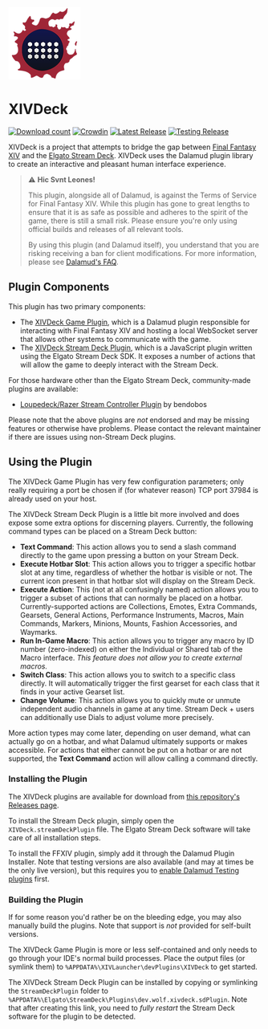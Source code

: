 ![XIVDeck Icon](SDPlugin/assets/images/icon@2x.png)

# XIVDeck

[![Download count](https://img.shields.io/endpoint?url=https://vz32sgcoal.execute-api.us-east-1.amazonaws.com/XIVDeck.FFXIVPlugin)](https://github.com/KazWolfe/XIVDeck)
[![Crowdin](https://badges.crowdin.net/xivdeck/localized.svg)](https://crowdin.com/project/xivdeck)
[![Latest Release](https://img.shields.io/github/v/release/KazWolfe/XIVDeck)](https://github.com/KazWolfe/XIVDeck/releases/latest)
[![Testing Release](https://img.shields.io/github/v/release/KazWolfe/XIVDeck?color=orange&include_prereleases&label=testing)](https://github.com/KazWolfe/XIVDeck/releases)


XIVDeck is a project that attempts to bridge the gap between [Final Fantasy XIV][ffxiv] 
and the [Elgato Stream Deck][streamdeck]. XIVDeck uses the Dalamud plugin library to 
create an interactive and pleasant human interface experience.

> ⚠️ **Hic Svnt Leones!**
> 
> This plugin, alongside all of Dalamud, is against the Terms of Service for Final Fantasy XIV.
> While this plugin has gone to great lengths to ensure that it is as safe as possible and adheres
> to the spirit of the game, there is still a small risk. Please ensure you're only using official
> builds and releases of all relevant tools.
> 
> By using this plugin (and Dalamud itself), you understand that you are risking receiving a
> ban for client modifications. For more information, please see [Dalamud's FAQ][dalamudfaq-tos].

## Plugin Components

This plugin has two primary components:

* The [XIVDeck Game Plugin](FFXIVPlugin), which is a Dalamud plugin responsible for interacting
with Final Fantasy XIV and hosting a local WebSocket server that allows other systems to
communicate with the game.
* The [XIVDeck Stream Deck Plugin](SDPlugin), which is a JavaScript plugin written
using the Elgato Stream Deck SDK. It exposes a number of actions that will allow the game to
deeply interact with the Stream Deck.

For those hardware other than the Elgato Stream Deck, community-made plugins are available:

* [Loupedeck/Razer Stream Controller Plugin](https://github.com/bendobos/LoupeXIVDeck) by bendobos

Please note that the above plugins are _not_ endorsed and may be missing features or otherwise
have problems. Please contact the relevant maintainer if there are issues using non-Stream Deck
plugins.

## Using the Plugin

The XIVDeck Game Plugin has very few configuration parameters; only really requiring a port
be chosen if (for whatever reason) TCP port 37984 is already used on your host.

The XIVDeck Stream Deck Plugin is a little bit more involved and does expose some extra options
for discerning players. Currently, the following command types can be placed on a Stream
Deck button:

* **Text Command**: This action allows you to send a slash command directly to the game upon 
pressing a button on your Stream Deck.
* **Execute Hotbar Slot**: This action allows you to trigger a specific hotbar slot at any
time, regardless of whether the hotbar is visible or not. The current icon present in that
hotbar slot will display on the Stream Deck.
* **Execute Action**: This (not at all confusingly named) action allows you to trigger a subset 
of actions that can normally be placed on a hotbar. Currently-supported actions are Collections,
Emotes, Extra Commands, Gearsets, General Actions, Performance Instruments, Macros, Main Commands,
Markers, Minions, Mounts, Fashion Accessories, and Waymarks.
* **Run In-Game Macro**: This action allows you to trigger any macro by ID number (zero-indexed) on
either the Individual or Shared tab of the Macro interface. *This feature does not allow you to
create external macros.*
* **Switch Class**: This action allows you to switch to a specific class directly. It will automatically
trigger the first gearset for each class that it finds in your active Gearset list.
* **Change Volume**: This action allows you to quickly mute or unmute independent audio channels in
game at any time. Stream Deck + users can additionally use Dials to adjust volume more precisely.

More action types may come later, depending on user demand, what can actually go on a hotbar, and what
Dalamud ultimately supports or makes accessible. For actions that either cannot be put on a hotbar 
or are not supported, the **Text Command** action will allow calling a command directly.

### Installing the Plugin

The XIVDeck plugins are available for download from [this repository's Releases page][releases].

To install the Stream Deck plugin, simply open the `XIVDeck.streamDeckPlugin` file. The Elgato 
Stream Deck software will take care of all installation steps.

To install the FFXIV plugin, simply add it through the Dalamud Plugin Installer. Note that testing
versions are also available (and may at times be the only live version), but this requires you to 
[enable Dalamud Testing plugins][dalamudfaq-test] first.

### Building the Plugin

If for some reason you'd rather be on the bleeding edge, you may also manually build the plugins.
Note that support is *not* provided for self-built versions.

The XIVDeck Game Plugin is more or less self-contained and only needs to go through your IDE's
normal build processes. Place the output files (or symlink them) to 
`%APPDATA%\XIVLauncher\devPlugins\XIVDeck` to get started.

The XIVDeck Stream Deck Plugin can be installed by copying or symlinking the 
`StreamDeckPlugin` folder to `%APPDATA%\Elgato\StreamDeck\Plugins\dev.wolf.xivdeck.sdPlugin`.
Note that after creating this link, you need to *fully restart* the Stream Deck software for
the plugin to be detected.

[ffxiv]: https://www.finalfantasyxiv.com
[streamdeck]: https://www.elgato.com/en/stream-deck
[releases]: https://github.com/KazWolfe/XIVDeck/releases
[dalamudfaq-test]: https://goatcorp.github.io/faq/dalamud_troubleshooting.html#q-how-do-i-enable-plugin-test-builds
[dalamudfaq-tos]: https://goatcorp.github.io/faq/xl_troubleshooting#q-are-xivlauncher-dalamud-and-dalamud-plugins-safe-to-use